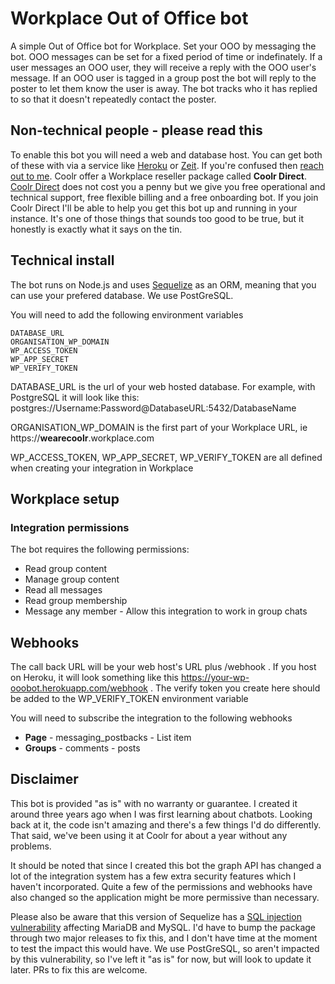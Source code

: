 # Workplace Out of Office bot

A simple Out of Office bot for Workplace. Set your OOO by messaging the bot. OOO messages can be set for a fixed period of time or indefinately. If a user messages an OOO user, they will receive a reply with the OOO user's message. If an OOO user is tagged in a group post the bot will reply to the poster to let them know the user is away. The bot tracks who it has replied to so that it doesn't repeatedly contact the poster.

## Non-technical people - please read this

To enable this bot you will need a web and database host. You can get both of these with via a service like [Heroku](https://dashboard.heroku.com/apps) or [Zeit](https://zeit.co). If you're confused then [reach out to me](mailto:anthony@wearecoolr.com). Coolr offer a Workplace reseller package called **Coolr Direct**. [Coolr Direct](http://bit.ly/2L2FrSF) does not cost you a penny but we give you free operational and technical support, free flexible billing and a free onboarding bot. If you join Coolr Direct I'll be able to help you get this bot up and running in your instance. It's one of those things that sounds too good to be true, but it honestly is exactly what it says on the tin.

## Technical install

The bot runs on Node.js and uses [Sequelize](http://www.sequelizejs.com) as an ORM, meaning that you can use your prefered database. We use PostGreSQL.

You will need to add the following environment variables

    DATABASE_URL
    ORGANISATION_WP_DOMAIN
    WP_ACCESS_TOKEN
    WP_APP_SECRET
    WP_VERIFY_TOKEN

DATABASE_URL is the url of your web hosted database. For example, with PostgreSQL it will look like this: postgres://Username:Password@DatabaseURL:5432/DatabaseName

ORGANISATION_WP_DOMAIN is the first part of your Workplace URL, ie https://**wearecoolr**.workplace.com

WP_ACCESS_TOKEN, WP_APP_SECRET, WP_VERIFY_TOKEN are all defined when creating your integration in Workplace

## Workplace setup

### Integration permissions

The bot requires the following permissions:

- Read group content
- Manage group content
- Read all messages
- Read group membership
- Message any member - Allow this integration to work in group chats

## Webhooks

The call back URL will be your web host's URL plus /webhook . If you host on Heroku, it will look something like this https://your-wp-ooobot.herokuapp.com/webhook . The verify token you create here should be added to the WP_VERIFY_TOKEN environment variable

You will need to subscribe the integration to the following webhooks

- **Page** - messaging_postbacks - List item
- **Groups** - comments - posts

## Disclaimer

This bot is provided "as is" with no warranty or guarantee. I created it around three years ago when I was first learning about chatbots. Looking back at it, the code isn't amazing and there's a few things I'd do differently. That said, we've been using it at Coolr for about a year without any problems.

It should be noted that since I created this bot the graph API has changed a lot of the integration system has a few extra security features which I haven't incorporated. Quite a few of the permissions and webhooks have also changed so the application might be more permissive than necessary.

Please also be aware that this version of Sequelize has a [SQL injection vulnerability](https://www.npmjs.com/advisories/1018) affecting MariaDB and MySQL. I'd have to bump the package through two major releases to fix this, and I don't have time at the moment to test the impact this would have. We use PostGreSQL, so aren't impacted by this vulnerability, so I've left it "as is" for now, but will look to update it later. PRs to fix this are welcome.


